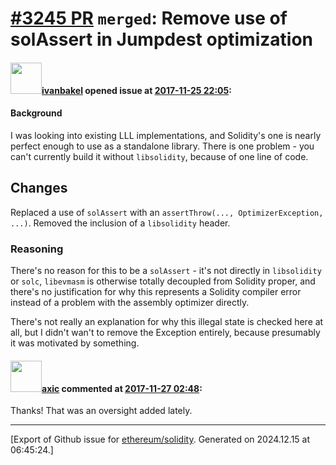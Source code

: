 # [\#3245 PR](https://github.com/ethereum/solidity/pull/3245) `merged`: Remove use of solAssert in Jumpdest optimization

#### <img src="https://avatars.githubusercontent.com/u/20319565?v=4" width="50">[ivanbakel](https://github.com/ivanbakel) opened issue at [2017-11-25 22:05](https://github.com/ethereum/solidity/pull/3245):

#### Background

I was looking into existing LLL implementations, and Solidity's one is nearly perfect enough to use as a standalone library. There is one problem - you can't currently build it without `libsolidity`, because of one line of code.

## Changes

Replaced a use of `solAssert` with an `assertThrow(..., OptimizerException, ...)`.
Removed the inclusion of a `libsolidity` header.

### Reasoning

There's no reason for this to be a `solAssert` - it's not directly in `libsolidity` or `solc`, `libevmasm` is otherwise totally decoupled from Solidity proper, and there's no justification for why this represents a Solidity compiler error instead of a problem with the assembly optimizer directly.

There's not really an explanation for why this illegal state is checked here at all, but I didn't wan't to remove the Exception entirely, because presumably it was motivated by something.

#### <img src="https://avatars.githubusercontent.com/u/20340?v=4" width="50">[axic](https://github.com/axic) commented at [2017-11-27 02:48](https://github.com/ethereum/solidity/pull/3245#issuecomment-347065351):

Thanks! That was an oversight added lately.


-------------------------------------------------------------------------------



[Export of Github issue for [ethereum/solidity](https://github.com/ethereum/solidity). Generated on 2024.12.15 at 06:45:24.]

